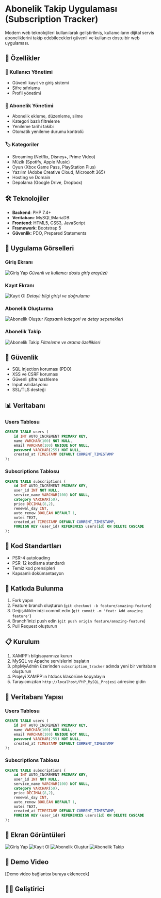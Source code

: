 # Abonelik Takip Uygulaması (Subscription Tracker)

Modern web teknolojileri kullanılarak geliştirilmiş, kullanıcıların dijital servis aboneliklerini takip edebilecekleri güvenli ve kullanıcı dostu bir web uygulaması.

## 🎯 Özellikler

### 👤 Kullanıcı Yönetimi
- Güvenli kayıt ve giriş sistemi
- Şifre sıfırlama
- Profil yönetimi

### 📱 Abonelik Yönetimi
- Abonelik ekleme, düzenleme, silme
- Kategori bazlı filtreleme
- Yenileme tarihi takibi
- Otomatik yenileme durumu kontrolü

### 🏷️ Kategoriler
- Streaming (Netflix, Disney+, Prime Video)
- Müzik (Spotify, Apple Music)
- Oyun (Xbox Game Pass, PlayStation Plus)
- Yazılım (Adobe Creative Cloud, Microsoft 365)
- Hosting ve Domain
- Depolama (Google Drive, Dropbox)

## 🛠️ Teknolojiler

- **Backend**: PHP 7.4+
- **Veritabanı**: MySQL/MariaDB
- **Frontend**: HTML5, CSS3, JavaScript
- **Framework**: Bootstrap 5
- **Güvenlik**: PDO, Prepared Statements

## 📸 Uygulama Görselleri

### Giriş Ekranı
![Giriş Yap](screenshots/girisyap.png)
*Güvenli ve kullanıcı dostu giriş arayüzü*

### Kayıt Ekranı
![Kayıt Ol](screenshots/kayitol.png)
*Detaylı bilgi girişi ve doğrulama*

### Abonelik Oluşturma
![Abonelik Oluştur](screenshots/abonelikolustur.png)
*Kapsamlı kategori ve detay seçenekleri*

### Abonelik Takip
![Abonelik Takip](screenshots/aboneliktakip.png)
*Filtreleme ve arama özellikleri*

## 🔐 Güvenlik

- SQL injection koruması (PDO)
- XSS ve CSRF koruması
- Güvenli şifre hashleme
- Input validasyonu
- SSL/TLS desteği

## 📊 Veritabanı

### Users Tablosu
```sql
CREATE TABLE users (
    id INT AUTO_INCREMENT PRIMARY KEY,
    name VARCHAR(100) NOT NULL,
    email VARCHAR(100) UNIQUE NOT NULL,
    password VARCHAR(255) NOT NULL,
    created_at TIMESTAMP DEFAULT CURRENT_TIMESTAMP
);
```

### Subscriptions Tablosu
```sql
CREATE TABLE subscriptions (
    id INT AUTO_INCREMENT PRIMARY KEY,
    user_id INT NOT NULL,
    service_name VARCHAR(100) NOT NULL,
    category VARCHAR(50),
    price DECIMAL(8,2),
    renewal_day INT,
    auto_renew BOOLEAN DEFAULT 1,
    notes TEXT,
    created_at TIMESTAMP DEFAULT CURRENT_TIMESTAMP,
    FOREIGN KEY (user_id) REFERENCES users(id) ON DELETE CASCADE
);
```

## 📝 Kod Standartları

- PSR-4 autoloading
- PSR-12 kodlama standardı
- Temiz kod prensipleri
- Kapsamlı dokümantasyon

## 🤝 Katkıda Bulunma

1. Fork yapın
2. Feature branch oluşturun (`git checkout -b feature/amazing-feature`)
3. Değişikliklerinizi commit edin (`git commit -m 'feat: Add amazing feature'`)
4. Branch'inizi push edin (`git push origin feature/amazing-feature`)
5. Pull Request oluşturun

## 📋 Kurulum

1. XAMPP'ı bilgisayarınıza kurun
2. MySQL ve Apache servislerini başlatın
3. phpMyAdmin üzerinden `subscription_tracker` adında yeni bir veritabanı oluşturun
4. Projeyi XAMPP'ın htdocs klasörüne kopyalayın
5. Tarayıcınızdan `http://localhost/PHP_MySQL_Projesi` adresine gidin

## 🔧 Veritabanı Yapısı

### Users Tablosu
```sql
CREATE TABLE users (
    id INT AUTO_INCREMENT PRIMARY KEY,
    name VARCHAR(100) NOT NULL,
    email VARCHAR(100) UNIQUE NOT NULL,
    password VARCHAR(255) NOT NULL,
    created_at TIMESTAMP DEFAULT CURRENT_TIMESTAMP
);
```

### Subscriptions Tablosu
```sql
CREATE TABLE subscriptions (
    id INT AUTO_INCREMENT PRIMARY KEY,
    user_id INT NOT NULL,
    service_name VARCHAR(100) NOT NULL,
    category VARCHAR(50),
    price DECIMAL(8,2),
    renewal_day INT,
    auto_renew BOOLEAN DEFAULT 1,
    notes TEXT,
    created_at TIMESTAMP DEFAULT CURRENT_TIMESTAMP,
    FOREIGN KEY (user_id) REFERENCES users(id) ON DELETE CASCADE
);
```

## 📸 Ekran Görüntüleri

![Giriş Yap](screenshots/girisyap.png)
![Kayıt Ol](screenshots/kayitol.png)
![Abonelik Oluştur](screenshots/abonelikolustur.png)
![Abonelik Takip](screenshots/aboneliktakip.png)

## 🎥 Demo Video

[Demo video bağlantısı buraya eklenecek]

## 👨‍💻 Geliştirici

